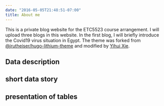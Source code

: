 ```yaml
---
date: "2016-05-05T21:48:51-07:00"
title: About me
---
```


This is a private blog website for the ETC5523 course arrangement. I will upload three blogs in this website. In the first blog, I will briefly introduce the Covid19 virus situation in Egypt. The theme was forked from [@jrutheiser/hugo-lithium-theme](https://github.com/jrutheiser/hugo-lithium-theme) and modified by [Yihui Xie](https://github.com/yihui/hugo-lithium).


## Data description


## short data story


## presentation of tables

